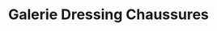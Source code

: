 ---
title: "Galerie Dressing Chaussures"
url: /lunel/galerie-dressing-chaussures/
shop: chaussures
---